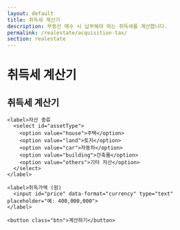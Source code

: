 ```yaml
---
layout: default
title: 취득세 계산기
description: 부동산 매수 시 납부해야 하는 취득세를 계산합니다.
permalink: /realestate/acquisition-tax/
section: realestate
---
```


# 취득세 계산기

<div class="card" style="max-width:760px;margin:0 auto;">
  <form onsubmit="event.preventDefault(); calcAcq();">
    <h2>취득세 계산기</h2>

    <label>자산 종류
      <select id="assetType">
        <option value="house">주택</option>
        <option value="land">토지</option>
        <option value="car">자동차</option>
        <option value="building">건축물</option>
        <option value="others">기타 자산</option>
      </select>
    </label>

    <label>취득가액 (원)
      <input id="price" data-format="currency" type="text" placeholder="예: 400,000,000">
    </label>

    <button class="btn">계산하기</button>
  </form>

  <div id="acqResult" class="result-box"></div>
</div>

<script>
(function(){
  'use strict';
  window.calcAcq = function(){
    const type = document.getElementById('assetType').value;
    const price = CalcCommon.num('price');
    let rate = 0, desc="";

    // 기본 취득세율 (단순화 예시)
    if(type==='house'){
      if(price > 900_000_000) rate=0.03;
      else if(price > 600_000_000) rate=0.02;
      else rate=0.01;
      desc="주택";
    }
    else if(type==='land'){
      rate=0.04; desc="토지";
    }
    else if(type==='car'){
      rate=0.07; desc="자동차";
    }
    else if(type==='building'){
      rate=0.03; desc="건축물";
    }
    else{
      rate=0.024; desc="기타 자산";
    }

    // 세금 계산
    const acquisitionTax = Math.round(price * rate);

    // 농어촌특별세 (일부 자산/금액에 부과, 여기서는 단순화 예시)
    let ruralTax = 0;
    if(type==='house' && price > 600_000_000){
      ruralTax = Math.round(acquisitionTax * 0.1); // 10%
    } else if(type==='land'){
      ruralTax = Math.round(acquisitionTax * 0.2); // 20%
    }

    // 지방교육세 (취득세의 10%)
    const eduTax = Math.round(acquisitionTax * 0.1);

    // 총 세액
    const total = acquisitionTax + ruralTax + eduTax;

    // 출력
    const el=document.getElementById('acqResult');
    el.innerHTML = `
      <h3>${desc} 취득세 계산 결과</h3>
      취득가액: <b>${CalcCommon.money(price)}</b> 원<br>
      기본 취득세율: <b>${(rate*100).toFixed(2)}%</b><br>
      <hr>
      취득세: <b>${CalcCommon.money(acquisitionTax)}</b> 원<br>
      지방교육세: <b>${CalcCommon.money(eduTax)}</b> 원<br>
      농어촌특별세: <b>${CalcCommon.money(ruralTax)}</b> 원<br>
      <hr>
      <b>총 납부세액: ${CalcCommon.money(total)} 원</b>
    `;
    el.classList.add('show');
  };
})();
</script>


